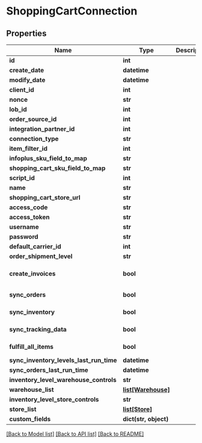 # ShoppingCartConnection

## Properties
Name | Type | Description | Notes
------------ | ------------- | ------------- | -------------
**id** | **int** |  | [optional] 
**create_date** | **datetime** |  | [optional] 
**modify_date** | **datetime** |  | [optional] 
**client_id** | **int** |  | [optional] 
**nonce** | **str** |  | [optional] 
**lob_id** | **int** |  | 
**order_source_id** | **int** |  | 
**integration_partner_id** | **int** |  | 
**connection_type** | **str** |  | 
**item_filter_id** | **int** |  | [optional] 
**infoplus_sku_field_to_map** | **str** |  | 
**shopping_cart_sku_field_to_map** | **str** |  | 
**script_id** | **int** |  | [optional] 
**name** | **str** |  | 
**shopping_cart_store_url** | **str** |  | 
**access_code** | **str** |  | 
**access_token** | **str** |  | 
**username** | **str** |  | 
**password** | **str** |  | 
**default_carrier_id** | **int** |  | [optional] 
**order_shipment_level** | **str** |  | 
**create_invoices** | **bool** |  | [optional] [default to False]
**sync_orders** | **bool** |  | [default to False]
**sync_inventory** | **bool** |  | [default to False]
**sync_tracking_data** | **bool** |  | [default to False]
**fulfill_all_items** | **bool** |  | [default to False]
**sync_inventory_levels_last_run_time** | **datetime** |  | [optional] 
**sync_orders_last_run_time** | **datetime** |  | [optional] 
**inventory_level_warehouse_controls** | **str** |  | 
**warehouse_list** | [**list[Warehouse]**](Warehouse.md) |  | [optional] 
**inventory_level_store_controls** | **str** |  | 
**store_list** | [**list[Store]**](Store.md) |  | [optional] 
**custom_fields** | **dict(str, object)** |  | [optional] 

[[Back to Model list]](../README.md#documentation-for-models) [[Back to API list]](../README.md#documentation-for-api-endpoints) [[Back to README]](../README.md)


